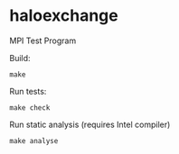 haloexchange
============

MPI Test Program

Build:

    make

Run tests:

    make check

Run static analysis (requires Intel compiler)

    make analyse
